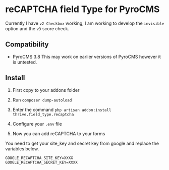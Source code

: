 # reCAPTCHA field Type for PyroCMS

Currently I have `v2 Checkbox` working, I am working to develop the `invisible` option and the `v3` score check.

## Compatibility
- PyroCMS 3.8
This may work on earlier versions of PyroCMS however it is untested.

## Install

1. First copy to your addons folder
2. Run `composer dump-autoload`
3. Enter the command `php artisan addon:install thrive.field_type.recaptcha`

4. Configure your `.env` file
5. Now you can add reCAPTCHA to your forms



You need to get your site_key and secret key from google and replace the variables below.
```
GOOGLE_RECAPTCHA_SITE_KEY=XXXX
GOOGLE_RECAPTCHA_SECRET_KEY=XXXX
```
